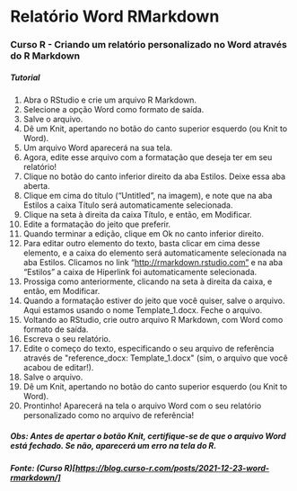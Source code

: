 # Relatório Word RMarkdown

### Curso R - Criando um relatório personalizado no Word através do R Markdown

##### Tutorial

1. Abra o RStudio e crie um arquivo R Markdown.
2. Selecione a opção Word como formato de saída.
3. Salve o arquivo.
4. Dê um Knit, apertando no botão do canto superior esquerdo (ou Knit to Word).
5. Um arquivo Word aparecerá na sua tela.
6. Agora, edite esse arquivo com a formatação que deseja ter em seu relatório!
7. Clique no botão do canto inferior direito da aba Estilos. Deixe essa aba aberta.
8. Clique em cima do título (“Untitled”, na imagem), e note que na aba Estilos a caixa Título será automaticamente selecionada.
9. Clique na seta à direita da caixa Título, e então, em Modificar.
10. Edite a formatação do jeito que preferir. 
11. Quando terminar a edição, clique em Ok no canto inferior direito.
12. Para editar outro elemento do texto, basta clicar em cima desse elemento, e a caixa do elemento será automaticamente selecionada na aba Estilos. Clicamos no link “http://rmarkdown.rstudio.com” e na aba “Estilos” a caixa de Hiperlink foi automaticamente selecionada.
13. Prossiga como anteriormente, clicando na seta à direita da caixa, e então, em Modificar.
14. Quando a formatação estiver do jeito que você quiser, salve o arquivo. Aqui estamos usando o nome Template_1.docx. Feche o arquivo.
15. Voltando ao RStudio, crie outro arquivo R Markdown, com Word como formato de saída.
16. Escreva o seu relatório.
17. Edite o começo do texto, especificando o seu arquivo de referência através de "reference_docx: Template_1.docx" (sim, o arquivo que você acabou de editar!).
18. Salve o arquivo.
19. Dê um Knit, apertando no botão do canto superior esquerdo (ou Knit to Word).
20. Prontinho! Aparecerá na tela o arquivo Word com o seu relatório personalizado como no arquivo de referência!

##### Obs: Antes de apertar o botão Knit, certifique-se de que o arquivo Word está fechado. Se não, aparecerá um erro na tela do R.

##### Fonte: (Curso R)[https://blog.curso-r.com/posts/2021-12-23-word-rmarkdown/]


